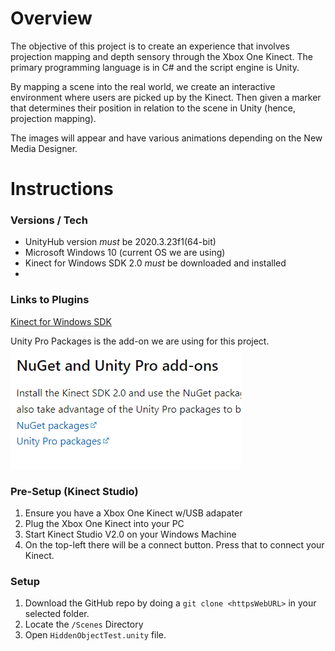 # Overview

The objective of this project is to create an experience that involves projection mapping and depth sensory through the Xbox One Kinect. The primary programming language is in C# and the script engine is Unity. 

By mapping a scene into the real world, we create an interactive environment where users are picked up by the Kinect. Then given a marker that determines their position in relation to the scene in Unity (hence, projection mapping). 

The images will appear and have various animations depending on the New Media Designer.

# Instructions

### Versions / Tech
- UnityHub version *must* be 2020.3.23f1(64-bit)
- Microsoft Windows 10 (current OS we are using)
- Kinect for Windows SDK 2.0 *must* be downloaded and installed
- 

### Links to Plugins
[Kinect for Windows SDK](https://learn.microsoft.com/en-us/windows/apps/design/devices/kinect-for-windows)

Unity Pro Packages is the add-on we are using for this project.
![Screenshot of the Unity Packages location for linking Kinect One and Unity](/Resources/UnityPackages.png)

### Pre-Setup (Kinect Studio)
1. Ensure you have a Xbox One Kinect w/USB adapater
2. Plug the Xbox One Kinect into your PC
3. Start Kinect Studio V2.0 on your Windows Machine
4. On the top-left there will be a connect button. Press that to connect your Kinect.

### Setup
1. Download the GitHub repo by doing a `git clone <httpsWebURL>` in your selected folder.
2. Locate the `/Scenes` Directory
3. Open `HiddenObjectTest.unity` file.